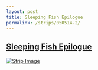 ```yaml
---
layout: post
title: Sleeping Fish Epilogue
permalink: /strips/050514-2/
---
```


## [Sleeping Fish Epilogue](/strips/050514-2/)

<a href='../images/ph050514_2.gif'><img src='../images/ph050514_2.gif' alt='Strip Image' /></a>


<!-- include copyright-strip.html -->